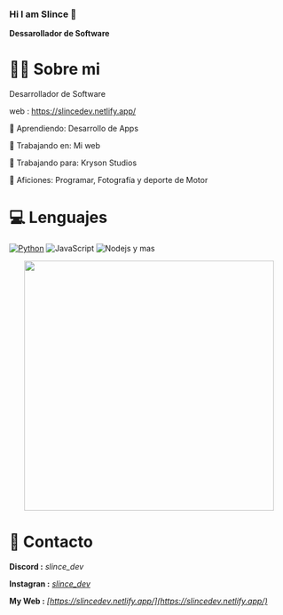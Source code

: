 ### Hi I am Slince 👋

**Dessarollador de Software**

# 🧑‍💻 Sobre mi 

Desarrollador de Software

web : https://slincedev.netlify.app/

🎈 Aprendiendo: Desarrollo de Apps

🔨 Trabajando en: Mi web

💼 Trabajando para: Kryson Studios

🎉 Aficiones: Programar, Fotografía y deporte de Motor

# 💻 Lenguajes 

<a href="https://www.python.org"><img alt="Python" src="https://img.shields.io/badge/Python-14354C?style=for-the-badge&logo=python&logoColor=white"></a>
<a herf = "https://github.com/SlinceDev" a>![JavaScript](https://img.shields.io/badge/javascript-%23323330.svg?style=for-the-badge&logo=javascript&logoColor=%23F7DF1E)</a>
<img alt="Nodejs" src="https://img.shields.io/badge/-Nodejs-43853d?style=flat-square&logo=Node.js&logoColor=white" /></a> y mas


 <p align="center">
	<img width="450em" src="https://github-readme-stats.vercel.app/api?username=formidablae&show_icons=true&include_all_commits=true&count_private=true&hide_border=true&theme=dark" />
</p>

# 📩 Contacto

**Discord :**  *slince_dev*

**Instagran :**  *[slince_dev](https://www.instagram.com/slince_dev/)*

**My Web :**  *[https://slincedev.netlify.app/](https://slincedev.netlify.app/)*

